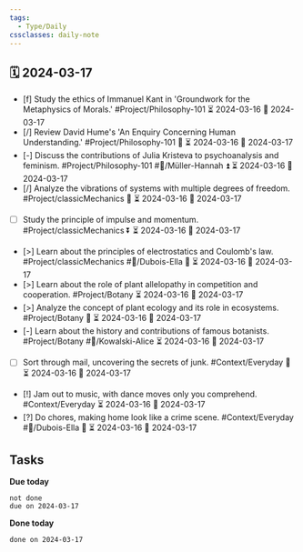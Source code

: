 ```yaml
---
tags:
  - Type/Daily
cssclasses: daily-note
---
```


## 🗓️ 2024-03-17

- [f] Study the ethics of Immanuel Kant in 'Groundwork for the Metaphysics of Morals.' #Project/Philosophy-101 ⏳ 2024-03-16 📅 2024-03-17
- [/] Review David Hume's 'An Enquiry Concerning Human Understanding.' #Project/Philosophy-101 🔽 ⏳ 2024-03-16 📅 2024-03-17
- [-] Discuss the contributions of Julia Kristeva to psychoanalysis and feminism. #Project/Philosophy-101 #👤/Müller-Hannah ⏫ ⏳ 2024-03-16 📅 2024-03-17
- [/] Analyze the vibrations of systems with multiple degrees of freedom. #Project/classicMechanics 🔺 ⏳ 2024-03-16 📅 2024-03-17
- [ ] Study the principle of impulse and momentum. #Project/classicMechanics ⏬ ⏳ 2024-03-16 📅 2024-03-17
- [>] Learn about the principles of electrostatics and Coulomb's law. #Project/classicMechanics #👤/Dubois-Ella 🔽 ⏳ 2024-03-16 📅 2024-03-17
- [>] Learn about the role of plant allelopathy in competition and cooperation. #Project/Botany ⏳ 2024-03-16 📅 2024-03-17
- [>] Analyze the concept of plant ecology and its role in ecosystems. #Project/Botany 🔽 ⏳ 2024-03-16 📅 2024-03-17
- [-] Learn about the history and contributions of famous botanists. #Project/Botany #👤/Kowalski-Alice ⏳ 2024-03-16 📅 2024-03-17
- [ ] Sort through mail, uncovering the secrets of junk. #Context/Everyday 🔼 ⏳ 2024-03-16 📅 2024-03-17
- [!] Jam out to music, with dance moves only you comprehend. #Context/Everyday ⏳ 2024-03-16 📅 2024-03-17
- [?] Do chores, making home look like a crime scene. #Context/Everyday #👤/Dubois-Ella 🔽 ⏳ 2024-03-16 📅 2024-03-17

## Tasks

**Due today**

```tasks
not done
due on 2024-03-17
```

**Done today**

```tasks
done on 2024-03-17
```
            